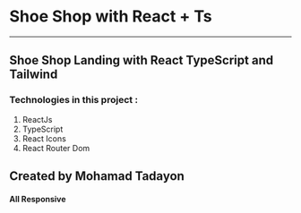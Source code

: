 # Shoe Shop with React + Ts

---

## Shoe Shop Landing with React TypeScript and Tailwind

### Technologies in this project :

1. ReactJs
2. TypeScript
3. React Icons
4. React Router Dom

## Created by Mohamad Tadayon 

#### All Responsive